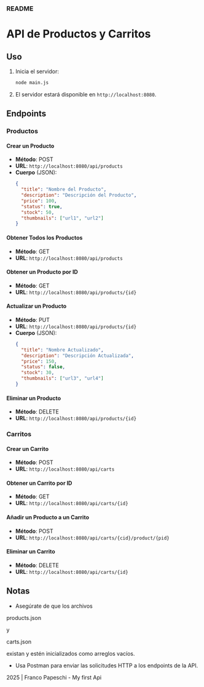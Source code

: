 ### README

# API de Productos y Carritos

## Uso

1. Inicia el servidor:
   ```bash
   node main.js
   ```

2. El servidor estará disponible en `http://localhost:8080`.

## Endpoints

### Productos

#### Crear un Producto

- **Método**: POST
- **URL**: `http://localhost:8080/api/products`
- **Cuerpo** (JSON):
  ```json
  {
    "title": "Nombre del Producto",
    "description": "Descripción del Producto",
    "price": 100,
    "status": true,
    "stock": 50,
    "thumbnails": ["url1", "url2"]
  }
  ```

#### Obtener Todos los Productos

- **Método**: GET
- **URL**: `http://localhost:8080/api/products`

#### Obtener un Producto por ID

- **Método**: GET
- **URL**: `http://localhost:8080/api/products/{id}`

#### Actualizar un Producto

- **Método**: PUT
- **URL**: `http://localhost:8080/api/products/{id}`
- **Cuerpo** (JSON):
  ```json
  {
    "title": "Nombre Actualizado",
    "description": "Descripción Actualizada",
    "price": 150,
    "status": false,
    "stock": 30,
    "thumbnails": ["url3", "url4"]
  }
  ```

#### Eliminar un Producto

- **Método**: DELETE
- **URL**: `http://localhost:8080/api/products/{id}`

### Carritos

#### Crear un Carrito

- **Método**: POST
- **URL**: `http://localhost:8080/api/carts`

#### Obtener un Carrito por ID

- **Método**: GET
- **URL**: `http://localhost:8080/api/carts/{id}`

#### Añadir un Producto a un Carrito

- **Método**: POST
- **URL**: `http://localhost:8080/api/carts/{cid}/product/{pid}`

#### Eliminar un Carrito

- **Método**: DELETE
- **URL**: `http://localhost:8080/api/carts/{id}`

## Notas

- Asegúrate de que los archivos 

products.json

 y 

carts.json

 existan y estén inicializados como arreglos vacíos.
- Usa Postman para enviar las solicitudes HTTP a los endpoints de la API.

2025 | Franco Papeschi - My first Api